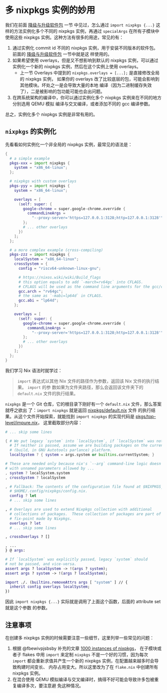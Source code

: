 # 多 nixpkgs 实例的妙用

我们在前面 [降级与升级软件包](../nixos-with-flakes/downgrade-or-upgrade-packages.md) 一节
中见过，怎么通过 `import nixpkgs {...}` 这样的方法实例化多个不同的 nixpkgs 实例，再通过
`specialArgs` 在所有子模块中使用这些 nixpkgs 实例。这种方法有很多的用途，常见的有：

1. 通过实例化 commit id 不同的 nixpkgs 实例，用于安装不同版本的软件包。前面的
   [降级与升级软件包](../nixos-with-flakes/downgrade-or-upgrade-packages.md) 一节中就是这
   样使用的。
2. 如果希望使用 overlays，但是又不想影响到默认的 nixpkgs 实例，可以通过实例化一个新的
   nixpkgs 实例，然后在这个实例上使用 overlays。
   - 上一节 Overlays 中提到的 `nixpkgs.overlays = [...];` 是直接修改全局的 nixpkgs 实例，
     如果你的 overlays 改了比较底层的包，可能会影响到其他模块。坏处之一是会导致大量的本地
     编译（因为二进制缓存失效了），二是被影响的包功能可能也会出问题。
3. 在跨系统架构的编译中，你可以通过实例化多个 nixpkgs 实例来在不同的地方分别选用 QEMU 模拟
   编译与交叉编译，或者添加不同的 gcc 编译参数。

总之，实例化多个 nixpkgs 实例是非常有用的。

## `nixpkgs` 的实例化

先看看如何实例化一个非全局的 nixpkgs 实例，最常见的语法是：

```nix
{
  # a simple example
  pkgs-xxx = import nixpkgs {
    system = "x86_64-linux";
  };

  # nixpkgs with custom overlays
  pkgs-yyy = import nixpkgs {
    system = "x86_64-linux";

    overlays = [
      (self: super: {
        google-chrome = super.google-chrome.override {
          commandLineArgs =
            "--proxy-server='https=127.0.0.1:3128;http=127.0.0.1:3128'";
        };
        # ... other overlays
      })
    ];
  };

  # a more complex example (cross-compiling)
  pkgs-zzz = import nixpkgs {
    localSystem = "x86_64-linux";
    crossSystem = {
      config = "riscv64-unknown-linux-gnu";

      # https://nixos.wiki/wiki/Build_flags
      # this option equals to add `-march=rv64gc` into CFLAGS.
      # CFLAGS will be used as the command line arguments for the gcc/clang.
      gcc.arch = "rv64gc";
      # the same as `-mabi=lp64d` in CFLAGS.
      gcc.abi = "lp64d";
    };

    overlays = [
      (self: super: {
        google-chrome = super.google-chrome.override {
          commandLineArgs =
            "--proxy-server='https=127.0.0.1:3128;http=127.0.0.1:3128'";
        };
        # ... other overlays
      })
    ];
  };
}
```

我们学习 Nix 语法时就学过：

> `import` 表达式以其他 Nix 文件的路径作为参数，返回该 Nix 文件的执行结果。 `import` 的参
> 数如果为文件夹路径，那么会返回该文件夹下的 `default.nix` 文件的执行结果。

`nixpkgs` 是一个 Git 仓库，它的根目录下刚好有一个 `default.nix` 文件，那么答案就呼之欲出
了：`import nixpkgs` 就是返回
[nixpkgs/default.nix](https://github.com/NixOS/nixpkgs/blob/nixos-23.05/default.nix) 文件
的执行结果。从这个文件开始探索，就能找到 `import nixpkgs` 的实现代码是
[pkgs/top-level/impure.nix](https://github.com/NixOS/nixpkgs/blob/nixos-23.05/pkgs/top-level/impure.nix)，
这里截取部分内容：

```nix
# ... skip some lines

{ # We put legacy `system` into `localSystem`, if `localSystem` was not passed.
  # If neither is passed, assume we are building packages on the current
  # (build, in GNU Autotools parlance) platform.
  localSystem ? { system = args.system or builtins.currentSystem; }

# These are needed only because nix's `--arg` command-line logic doesn't work
# with unnamed parameters allowed by ...
, system ? localSystem.system
, crossSystem ? localSystem

, # Fallback: The contents of the configuration file found at $NIXPKGS_CONFIG or
  # $HOME/.config/nixpkgs/config.nix.
  config ? let
  # ... skip some lines

, # Overlays are used to extend Nixpkgs collection with additional
  # collections of packages.  These collection of packages are part of the
  # fix-point made by Nixpkgs.
  overlays ? let
  # ... skip some lines

, crossOverlays ? []

, ...
} @ args:

# If `localSystem` was explicitly passed, legacy `system` should
# not be passed, and vice-versa.
assert args ? localSystem -> !(args ? system);
assert args ? system -> !(args ? localSystem);

import ./. (builtins.removeAttrs args [ "system" ] // {
  inherit config overlays localSystem;
})
```

因此 `import nixpkgs {...}` 实际就是调用了上面这个函数，后面的 attribute set 就是这个参数
的参数。

## 注意事项

在创建多 nixpkgs 实例的时候需要注意一些细节，这里列举一些常见的问题：

1. 根据 @fbewivpjsbsby 补充的文章
   [1000 instances of nixpkgs](https://discourse.nixos.org/t/1000-instances-of-nixpkgs/17347)，
   在子模块或者子 flakes 中用 `import` 来定制 `nixpkgs` 不是一个好的习惯，因为每次
   `import` 都会重新求值并产生一个新的 nixpkgs 实例，在配置越来越多时会导致构建时间变长、
   内存占用变大。所以这里改为了在 `flake.nix` 中创建所有 nixpkgs 实例。
2. 在混合使用 QEMU 模拟编译与交叉编译时，搞得不好可能会导致许多包被重复编译多次，要注意避
   免这种情况。
